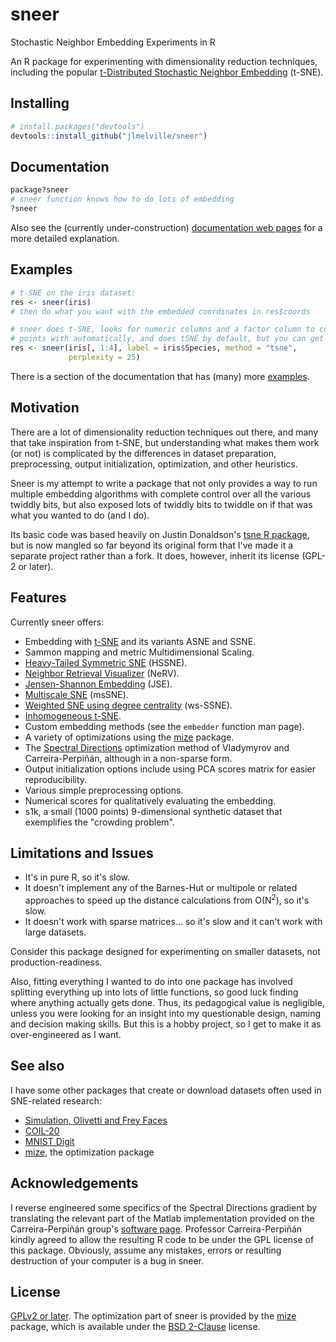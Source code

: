 # sneer

Stochastic Neighbor Embedding Experiments in R

An R package for experimenting with dimensionality reduction techniques, 
including the popular 
[t-Distributed Stochastic Neighbor Embedding](https://lvdmaaten.github.io/tsne/)
(t-SNE).

## Installing

```R
# install.packages("devtools")
devtools::install_github("jlmelville/sneer")
```

## Documentation

```R
package?sneer
# sneer function knows how to do lots of embedding
?sneer
```

Also see the (currently under-construction) 
[documentation web pages](http://jlmelville.github.io/sneer/) for
a more detailed explanation.

## Examples

```R
# t-SNE on the iris dataset:
res <- sneer(iris)
# then do what you want with the embedded coordinates in res$coords

# sneer does t-SNE, looks for numeric columns and a factor column to color 
# points with automatically, and does tSNE by default, but you can get specific:
res <- sneer(iris[, 1:4], label = iris$Species, method = "tsne", 
             perplexity = 25)
```

There is a section of the documentation that has (many) more 
[examples](http://jlmelville.github.io/sneer/examples.html).

## Motivation

There are a lot of dimensionality reduction techniques out there, and many that 
take inspiration from t-SNE, but understanding what makes them work (or not) is 
complicated by the differences in dataset preparation, preprocessing, output 
initialization, optimization, and other heuristics. 

Sneer is my attempt to write a package that not only provides a way to run 
multiple embedding algorithms with complete control over all the various 
twiddly bits, but also exposed lots of twiddly bits to twiddle on if that was 
what you wanted to do (and I do).

Its basic code was based heavily on Justin Donaldson's 
[tsne R package](https://github.com/cran/tsne), but is now mangled so far 
beyond its original form that I've made it a separate project rather than a 
fork. It does, however, inherit its license (GPL-2 or later).

## Features

Currently sneer offers:

* Embedding with [t-SNE](http://jmlr.org/papers/v9/vandermaaten08a.html) 
and its variants ASNE and SSNE.
* Sammon mapping and metric Multidimensional Scaling.
* [Heavy-Tailed Symmetric SNE](http://papers.nips.cc/paper/3770-heavy-tailed-symmetric-stochastic-neighbor-embedding) (HSSNE).
* [Neighbor Retrieval Visualizer](http://www.jmlr.org/papers/v11/venna10a.html) (NeRV).
* [Jensen-Shannon Embedding](http://www.sciencedirect.com/science/article/pii/S0925231213001471) (JSE).
* [Multiscale SNE](http://www.sciencedirect.com/science/article/pii/S0925231215003641) (msSNE).
* [Weighted SNE using degree centrality](http://www.jmlr.org/proceedings/papers/v32/yange14.html) (ws-SSNE).
* [Inhomogeneous t-SNE](http://dx.doi.org/10.1007/978-3-319-46675-0_14).
* Custom embedding methods (see the `embedder` function man page).
* A variety of optimizations using the [mize](https://github.com/jlmelville/mize) package.
* The [Spectral Directions](https://arxiv.org/abs/1206.4646)
optimization method of Vladymyrov and Carreira-Perpiñán, although in a 
non-sparse form.
* Output initialization options include using PCA scores matrix for easier
reproducibility.
* Various simple preprocessing options.
* Numerical scores for qualitatively evaluating the embedding.
* s1k, a small (1000 points) 9-dimensional synthetic dataset that exemplifies
the "crowding problem".

## Limitations and Issues

* It's in pure R, so it's slow. 
* It doesn't implement any of the Barnes-Hut or multipole or related approaches
to speed up the distance calculations from O(N<sup>2</sup>), so it's slow.
* It doesn't work with sparse matrices... so it's slow and it can't work with
large datasets.

Consider this package designed for experimenting on smaller datasets, not 
production-readiness.

Also, fitting everything I wanted to do into one package has involved 
splitting everything up into lots of little functions, so good luck finding 
where anything actually gets done. Thus, its pedagogical value is negligible, 
unless you were looking for an insight into my questionable design, naming and 
decision making skills. But this is a hobby project, so I get to make it as 
over-engineered as I want.

## See also

I have some other packages that create or download datasets often used in 
SNE-related research: 

* [Simulation, Olivetti and Frey Faces](https://github.com/jlmelville/snedata) 
* [COIL-20](https://github.com/jlmelville/coil20) 
* [MNIST Digit](https://github.com/jlmelville/mnist)
* [mize](https://github.com/jlmelville/mize), the optimization package

## Acknowledgements

I reverse engineered some specifics of the Spectral Directions gradient by 
translating the relevant part of the Matlab implementation provided on the 
Carreira-Perpiñán group's 
[software page](http://faculty.ucmerced.edu/mcarreira-perpinan/software.html).
Professor Carreira-Perpiñán kindly agreed to allow the resulting R code to
be under the GPL license of this package. Obviously, assume any mistakes, errors
or resulting destruction of your computer is a bug in sneer.

## License

[GPLv2 or later](https://www.gnu.org/licenses/gpl-2.0.txt). The optimization
part of sneer is provided by the [mize](https://github.com/jlmelville/mize)
package, which is available under the 
[BSD 2-Clause](https://opensource.org/licenses/BSD-2-Clause) license.

